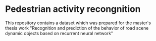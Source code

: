 # Pedestrian activity recongnition

This repository contains a dataset which was prepared for the master's thesis work "Recognition and prediction of the behavior of road scene dynamic objects based on recurrent neural network"